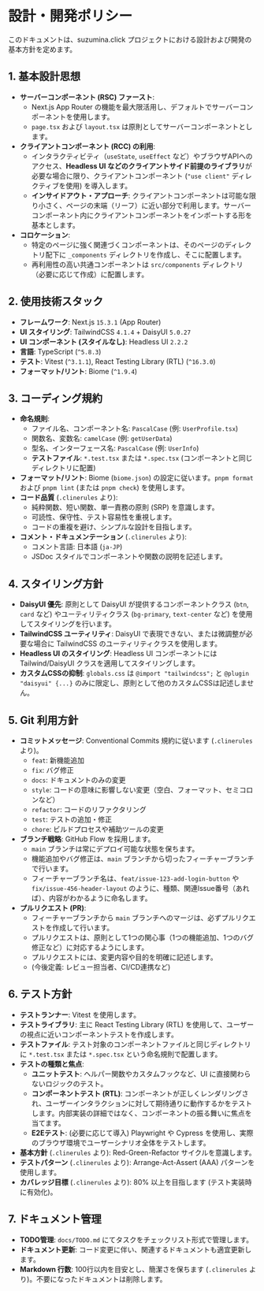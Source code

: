 # 設計・開発ポリシー

このドキュメントは、suzumina.click プロジェクトにおける設計および開発の基本方針を定めます。

## 1. 基本設計思想

- **サーバーコンポーネント (RSC) ファースト**:
  - Next.js App Router の機能を最大限活用し、デフォルトでサーバーコンポーネントを使用します。
  - `page.tsx` および `layout.tsx` は原則としてサーバーコンポーネントとします。
- **クライアントコンポーネント (RCC) の利用**:
  - インタラクティビティ（`useState`, `useEffect` など）やブラウザAPIへのアクセス、**Headless UI などのクライアントサイド前提のライブラリ**が必要な場合に限り、クライアントコンポーネント (`"use client"` ディレクティブを使用) を導入します。
  - **インサイドアウト・アプローチ**: クライアントコンポーネントは可能な限り小さく、ページの末端（リーフ）に近い部分で利用します。サーバーコンポーネント内にクライアントコンポーネントをインポートする形を基本とします。
- **コロケーション**:
  - 特定のページに強く関連づくコンポーネントは、そのページのディレクトリ配下に `_components` ディレクトリを作成し、そこに配置します。
  - 再利用性の高い共通コンポーネントは `src/components` ディレクトリ（必要に応じて作成）に配置します。

## 2. 使用技術スタック

- **フレームワーク**: Next.js `15.3.1` (App Router)
- **UI スタイリング**: TailwindCSS `4.1.4` + DaisyUI `5.0.27`
- **UI コンポーネント (スタイルなし)**: Headless UI `2.2.2`
- **言語**: TypeScript (`^5.8.3`)
- **テスト**: Vitest (`^3.1.1`), React Testing Library (RTL) (`^16.3.0`)
- **フォーマット/リント**: Biome (`^1.9.4`)

## 3. コーディング規約

- **命名規則**:
  - ファイル名、コンポーネント名: `PascalCase` (例: `UserProfile.tsx`)
  - 関数名、変数名: `camelCase` (例: `getUserData`)
  - 型名、インターフェース名: `PascalCase` (例: `UserInfo`)
  - **テストファイル**: `*.test.tsx` または `*.spec.tsx` (コンポーネントと同じディレクトリに配置)
- **フォーマット/リント**: Biome (`biome.json`) の設定に従います。`pnpm format` および `pnpm lint` (または `pnpm check`) を使用します。
- **コード品質** (`.clinerules` より):
  - 純粋関数、短い関数、単一責務の原則 (SRP) を意識します。
  - 可読性、保守性、テスト容易性を重視します。
  - コードの重複を避け、シンプルな設計を目指します。
- **コメント・ドキュメンテーション** (`.clinerules` より):
  - コメント言語: 日本語 (`ja-JP`)
  - JSDoc スタイルでコンポーネントや関数の説明を記述します。

## 4. スタイリング方針

- **DaisyUI 優先**: 原則として DaisyUI が提供するコンポーネントクラス (`btn`, `card` など) やユーティリティクラス (`bg-primary`, `text-center` など) を使用してスタイリングを行います。
- **TailwindCSS ユーティリティ**: DaisyUI で表現できない、または微調整が必要な場合に TailwindCSS のユーティリティクラスを使用します。
- **Headless UI のスタイリング**: Headless UI コンポーネントには Tailwind/DaisyUI クラスを適用してスタイリングします。
- **カスタムCSSの抑制**: `globals.css` は `@import "tailwindcss";` と `@plugin "daisyui" {...}` のみに限定し、原則として他のカスタムCSSは記述しません。

## 5. Git 利用方針

- **コミットメッセージ**: Conventional Commits 規約に従います (`.clinerules` より)。
  - `feat`: 新機能追加
  - `fix`: バグ修正
  - `docs`: ドキュメントのみの変更
  - `style`: コードの意味に影響しない変更（空白、フォーマット、セミコロンなど）
  - `refactor`: コードのリファクタリング
  - `test`: テストの追加・修正
  - `chore`: ビルドプロセスや補助ツールの変更
- **ブランチ戦略**: GitHub Flow を採用します。
  - `main` ブランチは常にデプロイ可能な状態を保ちます。
  - 機能追加やバグ修正は、`main` ブランチから切ったフィーチャーブランチで行います。
  - フィーチャーブランチ名は、`feat/issue-123-add-login-button` や `fix/issue-456-header-layout` のように、種類、関連Issue番号（あれば）、内容がわかるように命名します。
- **プルリクエスト (PR)**:
  - フィーチャーブランチから `main` ブランチへのマージは、必ずプルリクエストを作成して行います。
  - プルリクエストは、原則として1つの関心事（1つの機能追加、1つのバグ修正など）に対応するようにします。
  - プルリクエストには、変更内容や目的を明確に記述します。
  - (今後定義: レビュー担当者、CI/CD連携など)

## 6. テスト方針

- **テストランナー**: Vitest を使用します。
- **テストライブラリ**: 主に React Testing Library (RTL) を使用して、ユーザーの視点に近いコンポーネントテストを作成します。
- **テストファイル**: テスト対象のコンポーネントファイルと同じディレクトリに `*.test.tsx` または `*.spec.tsx` という命名規則で配置します。
- **テストの種類と焦点**:
  - **ユニットテスト**: ヘルパー関数やカスタムフックなど、UI に直接関わらないロジックのテスト。
  - **コンポーネントテスト (RTL)**: コンポーネントが正しくレンダリングされ、ユーザーインタラクションに対して期待通りに動作するかをテストします。内部実装の詳細ではなく、コンポーネントの振る舞いに焦点を当てます。
  - **E2Eテスト**: (必要に応じて導入) Playwright や Cypress を使用し、実際のブラウザ環境でユーザーシナリオ全体をテストします。
- **基本方針** (`.clinerules` より): Red-Green-Refactor サイクルを意識します。
- **テストパターン** (`.clinerules` より): Arrange-Act-Assert (AAA) パターンを使用します。
- **カバレッジ目標** (`.clinerules` より): 80% 以上を目指します (テスト実装時に有効化)。

## 7. ドキュメント管理

- **TODO管理**: `docs/TODO.md` にてタスクをチェックリスト形式で管理します。
- **ドキュメント更新**: コード変更に伴い、関連するドキュメントも適宜更新します。
- **Markdown 行数**: 100行以内を目安とし、簡潔さを保ちます (`.clinerules` より)。不要になったドキュメントは削除します。
